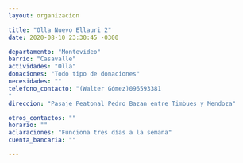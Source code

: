```yaml
---
layout: organizacion

title: "Olla Nuevo Ellauri 2"
date: 2020-08-10 23:30:45 -0300

departamento: "Montevideo"
barrio: "Casavalle"
actividades: "Olla"
donaciones: "Todo tipo de donaciones"
necesidades: ""
telefono_contacto: "(Walter Gómez)096593381
"
direccion: "Pasaje Peatonal Pedro Bazan entre Timbues y Mendoza"

otros_contactos: ""
horario: ""
aclaraciones: "Funciona tres días a la semana"
cuenta_bancaria: ""

---
```

